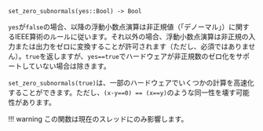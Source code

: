 ```
set_zero_subnormals(yes::Bool) -> Bool
```

`yes`が`false`の場合、以降の浮動小数点演算は非正規値（「デノーマル」）に関するIEEE算術のルールに従います。それ以外の場合、浮動小数点演算は非正規の入力または出力をゼロに変換することが許可されます（ただし、必須ではありません）。`true`を返しますが、`yes==true`でハードウェアが非正規数のゼロ化をサポートしていない場合は除きます。

`set_zero_subnormals(true)`は、一部のハードウェアでいくつかの計算を高速化することができます。ただし、`(x-y==0) == (x==y)`のような同一性を壊す可能性があります。

!!! warning
    この関数は現在のスレッドにのみ影響します。

